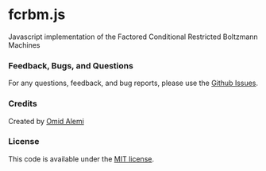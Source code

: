 # fcrbm.js
Javascript implementation of the Factored Conditional Restricted Boltzmann Machines

### Feedback, Bugs, and Questions
For any questions, feedback, and bug reports, please use the [Github Issues](https://github.com/omimo/fcrbmjs/issues).

### Credits
Created by [Omid Alemi](http://omid.al)

### License
This code is available under the [MIT license](http://opensource.org/licenses/MIT).
